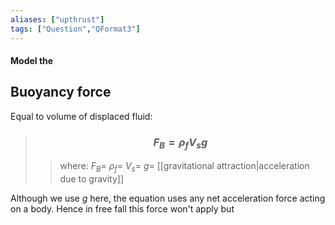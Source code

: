```yaml
---
aliases: ["upthrust"]
tags: ["Question","QFormat3"]
---
```


#### Model the
## Buoyancy force
Equal to volume of displaced fluid:

> ### $$ F_{B} = \rho_{f} V_{s} g $$ 
>> where:
>> $F_{B}=$ 
>> $\rho_{f}=$
>> $V_{s}=$
>> $g=$ [[gravitational attraction|acceleration due to gravity]]

Although we use $g$ here, the equation uses any net acceleration force acting on a body. Hence in free fall this force won't apply but 